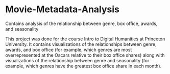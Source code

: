 # Movie-Metadata-Analysis
Contains analysis of the relationship between genre, box office, awards, and seasonality

This project was done for the course Intro to Digital Humanities at Princeton University. It contains visualizations of the relationships 
between genre, awards, and box office (for example, which genres are most overrepresented at the Oscars relative to their box office shares)
along with visualizations of the relationship between genre and seasonality (for example, which genres have the greatest box office share in each month).
